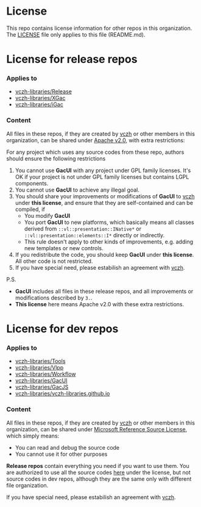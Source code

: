 # License

This repo contains license information for other repos in this organization. The [LICENSE](https://github.com/vczh-libraries/License/blob/master/LICENSE) file only applies to this file (README.md).

# License for release repos

### Applies to
- [vczh-libraries/Release](https://github.com/vczh-libraries/Release)
- [vczh-libraries/XGac](https://github.com/vczh-libraries/XGac)
- [vczh-libraries/iGac](https://github.com/vczh-libraries/iGac)

### Content

All files in these repos, if they are created by [vczh](https://github.com/vczh) or other members in this organization, can be shared under [Apache v2.0](https://github.com/vczh-libraries/License/blob/master/LICENSE_Apache_v2), with extra restrictions:

For any project which uses any source codes from these repo, authors should ensure the following restrictions
1. You cannot use **GacUI** with any project under GPL family licenses. It's OK if your project is not under GPL family licenses but contains LGPL components.
2. You cannot use **GacUI** to achieve any illegal goal.
3. You should share your improvements or modifications of **GacUI** to [vczh](https://github.com/vczh) under **this license**, and ensure that they are self-contained and can be compiled, if
    - You modify **GacUI**
    - You port **GacUI** to new platforms, which basically means all classes derived from `::vl::presentation::INative*` or `::vl::presentation::elements::I*` directly or indirectly.
    - This rule doesn't apply to other kinds of improvements, e.g. adding new templates or new controls.
4. If you redistribute the code, you should keep **GacUI** under **this license**. All other code is not restricted.
5. If you have special need, please estabilish an agreement with [vczh](https://github.com/vczh).

P.S.
- **GacUI** includes all files in these release repos, and all improvements or modifications described by `3.`.
- **This license** here means Apache v2.0 with these extra restrictions.

# License for dev repos

### Applies to
- [vczh-libraries/Tools](https://github.com/vczh-libraries/Tools)
- [vczh-libraries/Vlpp](https://github.com/vczh-libraries/Vlpp)
- [vczh-libraries/Workflow](https://github.com/vczh-libraries/Workflow)
- [vczh-libraries/GacUI](https://github.com/vczh-libraries/GacUI)
- [vczh-libraries/GacJS](https://github.com/vczh-libraries/GacJS)
- [vczh-libraries/vczh-libraries.github.io](https://github.com/vczh-libraries/vczh-libraries.github.io)

### Content

All files in these repos, if they are created by [vczh](https://github.com/vczh) or other members in this organization, can be shared under [Microsoft Reference Source License](https://github.com/vczh-libraries/License/blob/master/LICENSE_MS_RSL), which simply means:
* You can read and debug the source code
* You cannot use it for other purposes

**Release repos** contain everything you need if you want to use them. You are authorized to use all the source codes [here](https://github.com/vczh-libraries/Release/tree/master/Import) under the license, but not source codes in dev repos, although they are the same only with different file organization.

If you have special need, please estabilish an agreement with [vczh](https://github.com/vczh).
